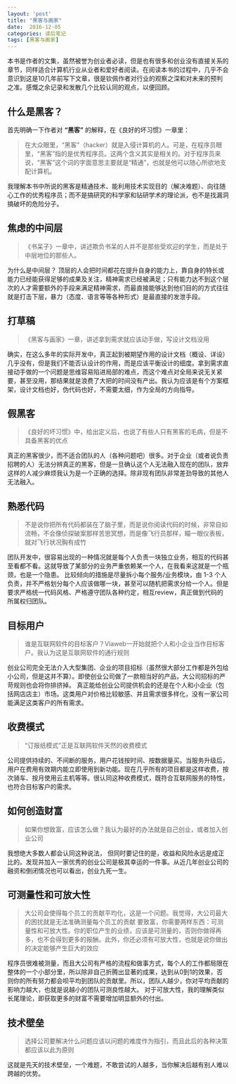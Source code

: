 ```yaml
---
layout: 'post'
title: "黑客与画家"
date:  2016-12-05
categories: 读后笔记 
tags: [黑客与画家]
---
```


本书是作者的文集，虽然被誉为创业者必读，但是也有很多和创业没有直接关系的章节，同样适合计算机行业从业者和爱好者阅读。在阅读本书的过程中，几乎不会意识到这是10几年前写下文章，很是钦佩作者对行业的观察之深和对未来的预判之准。感慨之余记录和发散几个比较认同的观点，以便回顾。

## 什么是黑客？
首先明确一下作者对 **“黑客”** 的解释，在《良好的坏习惯》一章里：
> 在大众眼里，“黑客”（hacker）就是入侵计算机的人。可是，在程序员眼里，“黑客”指的是优秀程序员。这两个含义其实是相关的。对于程序员来说，“黑客”这个词的字面意思主要就是“精通”，也就是他可以随心所欲地支配计算机。

我理解本书中所说的黑客是精通技术、能利用技术实现目的（解决难题）、向往随心工作的优秀程序员；而不是搞研究的科学家和钻研学术的理论派，也不是找漏洞搞破坏的危险分子。

## 焦虑的中间层
> 《书呆子》一章中，讲述欺负书呆的人并不是那些受欢迎的学生，而是处于中层地位的那些人。

为什么是中间层？
顶层的人会把时间都花在提升自身的能力上，靠自身的特长或能力已经能获得足够的成果及关注，精神需求已经被满足；只有能力达不到这个层次的人才需要额外的手段来满足精神需求，而最直接能够达到他们目的的方式往往就是打击下层，暴力（态度、语言等等各种形式）是最直接的发泄手段。

## 打草稿
> 《黑客与画家》一章，讲述拿到需求就应该动手做，写设计文档没用

确实，在这么多年的实际开发中，真正起到被期望作用的设计文档（概设、详设）几乎没有，但是我们不能否认设计的作用，而是应该平衡设计的细度。拿到需求直接动手做的一个问题是思维容易陷进局部的难点，而这个难点对全局来说无关紧要，甚至没用，那结果就是浪费了大把的时间没有产出。我认为应该是有个方案框架，设计文档也好，伪代码也好，不需要太细，作为全局的方向指导。

## 假黑客
> 《良好的坏习惯》中，给出定义后，也说了有些人只有黑客的毛病，但是不具备黑客的优点

真正的黑客很少，而不适合团队的人（各种问题吧）很多。对于企业（或者说负责招聘的人）无法分辨真正的黑客，但是一旦确认这个人无法融入现在的团队，放弃这样的人减少麻烦我认为是一个正确的选择。除非现有团队非常差劲导致的其他人无法融入。

##  熟悉代码
> 不是说你把所有代码都装在了脑子里，而是说你阅读代码的时候，非常自如流畅，不会像侦探破案那样苦思冥想，而是像飞行员那样，瞄一眼仪表板，就对飞行状况胸有成竹

团队开发中，很容易出现的一种情况就是每个人负责一块独立业务，相互的代码甚至看都不看。这就导致了某部分的业务严重依赖某一个人，在我看来这就是一个瓶颈，也是一个隐患。
比较倾向的措施是尽量拆小每个服务/业务模块，由 1-3 个人负责，并不严格划分每个人应该做哪一块，甚至可以随机把需求分给一个人。但是要求严格统一代码风格、严格遵守团队各种约定，相互review，真正做到代码的所属权归团队。

## 目标用户
> 谁是互联网软件的目标客户？Viaweb一开始就把个人和小企业当作目标客户。我认为这是互联网软件的通行规则

创业公司完全无法介入大型集团、企业的项目招标（虽然很大部分工作都是外包给小公司，但是这并不算）。即使创业公司做了一款相当好的产品，大公司招标的严苛规则也会将你排挤掉。
真正能给创业公司提供机会的还是在个人和小企业（包括网店店主）市场。这类用户对价格比较敏感、并且需求很多样化，没有一家公司能满足这类客户的所有需求。

## 收费模式
> “订报纸模式”正是互联网软件天然的收费模式

公司提供持续的、不间断的服务，用户花钱按时间、按数据量买。当服务升级后，用户在费用有效期内能立即使用到新功能。现在几乎所有的项目都是这样收费，按次骑车、按月使用云主机等等。很认同这种收费模式，既符合互联网服务的特性，也符合目标客户的需求。

## 如何创造财富
> 如果你想致富，应该怎么做？我认为最好的办法就是自己创业，或者加入创业公司

我想绝大多数人都会认同这种说法， 但同时要记住的是，收益和风险永远是成正比的。发现并加入一家优秀的创业公司是极其幸运的一件事。从近几年创业公司的融资和倒闭情况也可以看出，创业九死一生。

## 可测量性和可放大性
> 大公司会使得每个员工的贡献平均化，这是一个问题。我觉得，大公司最大的困扰就是无法准确测量每个员工的贡献
> 要致富，你需要两样东西：可测量性和可放大性。你的职位产生的业绩，应该是可测量的，否则你做得再多，也不会得到更多的报酬。此外，你还必须有可放大性，也就是说你做出的决定能够产生巨大的效应

程序员很难被测量，而且大公司有严格的流程和做事方式，每个人的工作都局限在整体的一个小部分里，所以除非自己折腾出显著的成果，达到从0到1的效果，否则你的所有努力都会呗平均到团队的贡献里。所以，团队人越少，你对平均贡献的影响力越大，也就是说越小的团队可测良性越大。
对于可放大性，我的理解类似长尾理论，即获取更多的财富不需要增加明显额外的付出。

## 技术壁垒
> 选择公司要解决什么问题应该以问题的难度作为指引，而且此后的各种决策都应该以此为原则

这就是先天的技术壁垒，一个难题，不敢尝试的人越多，当你解决后越有别人难以跨越的优势。
